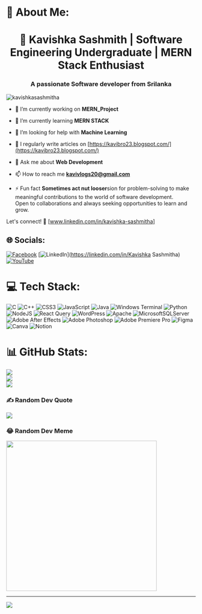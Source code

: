 # 💫 About Me:
<h1 align="center">🚀 Kavishka Sashmith | Software Engineering Undergraduate | MERN Stack Enthusiast</h1>
<h3 align="center">A passionate Software developer from Srilanka</h3>

<p align="left"> <img src="https://komarev.com/ghpvc/?username=kavishkasashmitha&label=Profile%20views&color=0e75b6&style=flat" alt="kavishkasashmitha" /> </p>

- 🔭 I’m currently working on **MERN_Project**

- 🌱 I’m currently learning **MERN STACK**


- 🤝 I’m looking for help with **Machine Learning**

- 📝 I regularly write articles on [https://kavibro23.blogspot.com/](https://kavibro23.blogspot.com/)

- 💬 Ask me about **Web Development**

- 📫 How to reach me **kavivlogs20@gmail.com**

- ⚡ Fun fact **Sometimes act nut looser**sion for problem-solving to make meaningful contributions to the world of software development. <br>Open to collaborations and always seeking opportunities to learn and grow.

Let's connect! 👥 [www.linkedin.com/in/kavishka-sashmitha]


## 🌐 Socials:
[![Facebook](https://img.shields.io/badge/Facebook-%231877F2.svg?logo=Facebook&logoColor=white)](https://facebook.com/kavishkasashmitha) [![LinkedIn](https://img.shields.io/badge/LinkedIn-%230077B5.svg?logo=linkedin&logoColor=white)](https://linkedin.com/in/Kavishka Sashmitha) [![YouTube](https://img.shields.io/badge/YouTube-%23FF0000.svg?logo=YouTube&logoColor=white)](https://youtube.com/@@kvlogs124) 

# 💻 Tech Stack:
![C](https://img.shields.io/badge/c-%2300599C.svg?style=for-the-badge&logo=c&logoColor=white) ![C++](https://img.shields.io/badge/c++-%2300599C.svg?style=for-the-badge&logo=c%2B%2B&logoColor=white) ![CSS3](https://img.shields.io/badge/css3-%231572B6.svg?style=for-the-badge&logo=css3&logoColor=white) ![JavaScript](https://img.shields.io/badge/javascript-%23323330.svg?style=for-the-badge&logo=javascript&logoColor=%23F7DF1E) ![Java](https://img.shields.io/badge/java-%23ED8B00.svg?style=for-the-badge&logo=openjdk&logoColor=white) ![Windows Terminal](https://img.shields.io/badge/Windows%20Terminal-%234D4D4D.svg?style=for-the-badge&logo=windows-terminal&logoColor=white) ![Python](https://img.shields.io/badge/python-3670A0?style=for-the-badge&logo=python&logoColor=ffdd54) ![NodeJS](https://img.shields.io/badge/node.js-6DA55F?style=for-the-badge&logo=node.js&logoColor=white) ![React Query](https://img.shields.io/badge/-React%20Query-FF4154?style=for-the-badge&logo=react%20query&logoColor=white) ![WordPress](https://img.shields.io/badge/WordPress-%23117AC9.svg?style=for-the-badge&logo=WordPress&logoColor=white) ![Apache](https://img.shields.io/badge/apache-%23D42029.svg?style=for-the-badge&logo=apache&logoColor=white) ![MicrosoftSQLServer](https://img.shields.io/badge/Microsoft%20SQL%20Server-CC2927?style=for-the-badge&logo=microsoft%20sql%20server&logoColor=white) ![Adobe After Effects](https://img.shields.io/badge/Adobe%20After%20Effects-9999FF.svg?style=for-the-badge&logo=Adobe%20After%20Effects&logoColor=white) ![Adobe Photoshop](https://img.shields.io/badge/adobe%20photoshop-%2331A8FF.svg?style=for-the-badge&logo=adobe%20photoshop&logoColor=white) ![Adobe Premiere Pro](https://img.shields.io/badge/Adobe%20Premiere%20Pro-9999FF.svg?style=for-the-badge&logo=Adobe%20Premiere%20Pro&logoColor=white) ![Figma](https://img.shields.io/badge/figma-%23F24E1E.svg?style=for-the-badge&logo=figma&logoColor=white) ![Canva](https://img.shields.io/badge/Canva-%2300C4CC.svg?style=for-the-badge&logo=Canva&logoColor=white) ![Notion](https://img.shields.io/badge/Notion-%23000000.svg?style=for-the-badge&logo=notion&logoColor=white)
# 📊 GitHub Stats:
![](https://github-readme-stats.vercel.app/api?username=kavishkasashmitha&theme=dark&hide_border=false&include_all_commits=false&count_private=false)<br/>
![](https://github-readme-streak-stats.herokuapp.com/?user=kavishkasashmitha&theme=dark&hide_border=false)<br/>
![](https://github-readme-stats.vercel.app/api/top-langs/?username=kavishkasashmitha&theme=dark&hide_border=false&include_all_commits=false&count_private=false&layout=compact)

### ✍️ Random Dev Quote
![](https://quotes-github-readme.vercel.app/api?type=horizontal&theme=radical)

### 😂 Random Dev Meme
<img src='https://randommeme-five.vercel.app/' style="height: 400px;"/>

---
[![](https://visitcount.itsvg.in/api?id=kavishkasashmitha&icon=0&color=0)](https://visitcount.itsvg.in)

<!-- Proudly created with GPRM ( https://gprm.itsvg.in ) -->
